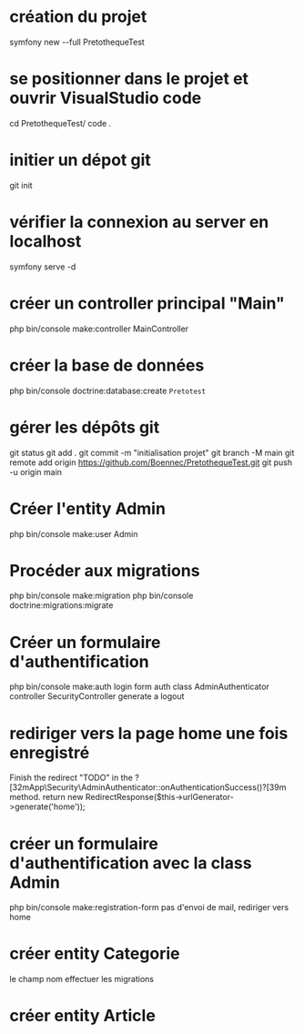 # création du projet 
 symfony new --full PretothequeTest

 # se positionner dans le projet et ouvrir VisualStudio code
  cd PretothequeTest/
  code .

# initier un dépot git
  git init

# vérifier la connexion au server en localhost
  symfony serve -d

# créer un controller principal "Main"
 php bin/console make:controller MainController

# créer la base de données
  php bin/console doctrine:database:create
    `Pretotest`

# gérer les dépôts git
git status
git add .
git commit -m "initialisation projet"
git branch -M main
git remote add origin https://github.com/Boennec/PretothequeTest.git
git push -u origin main

# Créer l'entity Admin
php bin/console make:user
Admin

# Procéder aux migrations
php bin/console make:migration
php bin/console doctrine:migrations:migrate

# Créer un formulaire d'authentification
php bin/console make:auth
login form auth
class AdminAuthenticator
controller SecurityController
generate a logout

# rediriger vers la page home une fois enregistré
 Finish the redirect "TODO" in the ?[32mApp\Security\AdminAuthenticator::onAuthenticationSuccess()?[39m method.
return new RedirectResponse($this->urlGenerator->generate('home'));

# créer un formulaire d'authentification avec la class Admin
php bin/console make:registration-form  pas d'envoi de mail, rediriger vers home

# créer entity Categorie
le champ nom
effectuer les migrations

# créer entity Article



